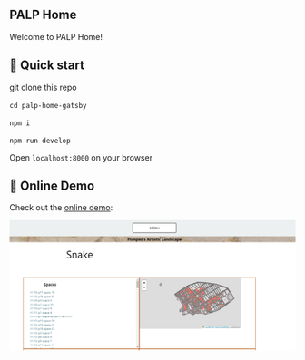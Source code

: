 ## PALP Home

Welcome to PALP Home!





## 🚀 Quick start

git clone this repo

`cd palp-home-gatsby`

`npm i`

`npm run develop`

Open `localhost:8000` on your browser


## 🚀 Online Demo

Check out the [online demo](https://main--palp-art.netlify.app/):

[<img src="./src/images/ScreenshotPALPNetlify.png" alt="screenshot of the netlify wesbite" />](https://main--palp-art.netlify.app/browse/snake)


